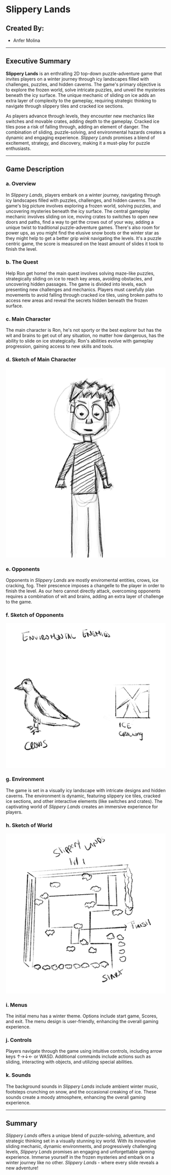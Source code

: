# Slippery Lands

## Created By:
- Anfer Molina


---

## Executive Summary

**Slippery Lands** is an enthralling 2D top-down puzzle-adventure game that invites players on a winter journey through icy landscapes filled with challenges, puzzles, and hidden caverns. 
The game's primary objective is to explore the frozen world, solve intricate puzzles, and unveil the mysteries beneath the icy surface. 
The unique mechanic of sliding on ice adds an extra layer of complexity to the gameplay, requiring strategic thinking to navigate through slippery tiles and cracked ice sections.

As players advance through levels, they encounter new mechanics like switches and movable crates, adding depth to the gameplay. Cracked ice tiles pose a risk of falling through, adding an element of danger. 
The combination of sliding, puzzle-solving, and environmental hazards creates a dynamic and engaging experience. *Slippery Lands* promises a blend of excitement, strategy, and discovery, making it a must-play for puzzle enthusiasts.

---

## Game Description

### a. Overview

In *Slippery Lands*, players embark on a winter journey, navigating through icy landscapes filled with puzzles, challenges, and hidden caverns. 
The game's big picture involves exploring a frozen world, solving puzzles, and uncovering mysteries beneath the icy surface. 
The central gameplay mechanic involves sliding on ice, moving crates to switches to open new doors and paths, find a way to get the crows out of your way, adding a unique twist to traditional puzzle-adventure games.
There's also room for power ups, as you might find the elusive snow boots or the winter star as they might help to get a better grip *wink* navigating the levels.
It's a puzzle centric game, the score is measured on the least amount of slides it took to finish the level. 


### b. The Quest

Help Ron get home! the main quest involves solving maze-like puzzles, strategically sliding on ice to reach key areas, avoiding obstacles, and uncovering hidden passages. 
The game is divided into levels, each presenting new challenges and mechanics. Players must carefully plan movements to avoid falling through cracked ice tiles, 
using broken paths to access new areas and reveal the secrets hidden beneath the frozen surface.

### c. Main Character

The main character is Ron, he's not sporty or the best explorer but has the wit and brains to get out of any situation, no matter how dangerous, has the ability to slide on ice strategically. 
Ron's abilities evolve with gameplay progression, gaining access to new skills and tools. 

### d. Sketch of Main Character

![Main Character Sketch](./maincharacterSketchv0_1.jpg)

### e. Opponents

Opponents in *Slippery Lands* are mostly enviromental entities, crows, ice cracking, fog. Their prescence imposes a changelle to the player in order to finish the level. 
As our hero cannot directly attack, overcoming opponents requires a combination of wit and brains, adding an extra layer of challenge to the game.

### f. Sketch of Opponents

![Enemies Sketch](./enemiesSketchv0_1.jpg)


### g. Environment

The game is set in a visually icy landscape with intricate designs and hidden caverns. The environment is dynamic, featuring slippery ice tiles, cracked ice sections, and other interactive elements (like switches and crates). 
The captivating world of *Slippery Lands* creates an immersive experience for players.

### h. Sketch of World

![Level Sketch](./firstLevelSketchv0_1.jpg)


### i. Menus

The initial menu has a winter theme. Options include start game, Scores, and exit. The menu design is user-friendly, enhancing the overall gaming experience.

### j. Controls

Players navigate through the game using intuitive controls, including arrow keys ↑→↓← or WASD. Additional commands include actions such as sliding, interacting with objects, and utilizing special abilities.

### k. Sounds

The background sounds in *Slippery Lands* include ambient winter music, footsteps crunching on snow, and the occasional creaking of ice. 
These sounds create a moody atmosphere, enhancing the overall gaming experience.

---

## Summary

*Slippery Lands* offers a unique blend of puzzle-solving, adventure, and strategic thinking set in a visually stunning icy world. With its innovative sliding mechanic, 
dynamic environments, and progressively challenging levels, *Slippery Lands* promises an engaging and unforgettable gaming experience. 
Immerse yourself in the frozen mysteries and embark on a winter journey like no other. *Slippery Lands* - where every slide reveals a new adventure!
